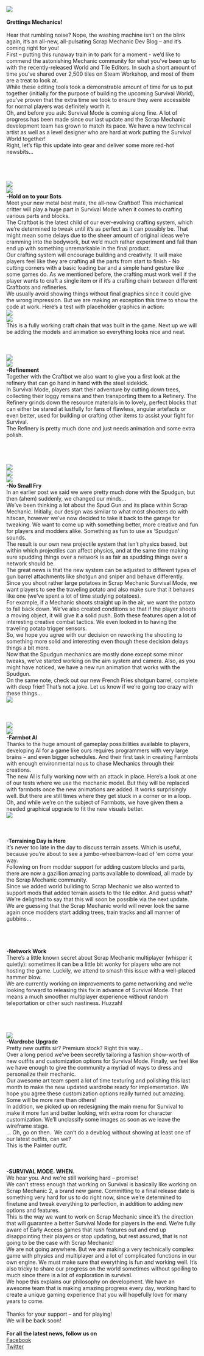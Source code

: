 ![](https://i.imgur.com/SukkmjR.png)<br/>
<br/>
**Grettings Mechanics!**<br/>
<br/>
Hear that rumbling noise? Nope, the washing machine isn’t on the blink again, it’s an all-new, all-pulsating Scrap Mechanic Dev Blog – and it’s coming right for you!<br/>
First – putting this runaway train in to park for a moment - we’d like to commend the astonishing Mechanic community for what you’ve been up to with the recently-released World and Tile Editors. In such a short amount of time you’ve shared over 2,500 tiles on Steam Workshop, and most of them are a treat to look at.<br/>
While these editing tools took a demonstrable amount of time for us to put together (initially for the purpose of building the upcoming Survival World), you’ve proven that the extra time we took to ensure they were accessible for normal players was definitely worth it.<br/>
Oh, and before you ask: Survival Mode is coming along fine. A lot of progress has been made since our last update and the Scrap Mechanic development team has grown to match its pace. We have a new technical artist as well as a level designer who are hard at work putting the Survival World together!<br/>
Right, let’s flip this update into gear and deliver some more red-hot newsbits…<br/>
<br/>
<br/>
<br/>
<br/>
![](https://i.imgur.com/wBY8ewY.png)<br/>
![](https://i.imgur.com/gMocHh1.png)<br/>
**-Hold on to your Bots**<br/>
Meet your new metal best mate, the all-new Craftbot! This mechanical critter will play a huge part in Survival Mode when it comes to crafting various parts and blocks. <br/>
The Craftbot is the latest child of our ever-evolving crafting system, which we’re determined to tweak until it’s as perfect as it can possibly be. That might mean some delays due to the sheer amount of original ideas we’re cramming into the bodywork, but we’d much rather experiment and fail than end up with something unremarkable in the final product.<br/>
Our crafting system will encourage building and creativity. It will make players feel like they are crafting all the parts from start to finish - No cutting corners with a basic loading bar and a simple hand gesture like some games do. As we mentioned before, the crafting must work well if the player wants to craft a single item or if it’s a crafting chain between different Craftbots and refineries. <br/>
We usually avoid showing things without final graphics since it could give the wrong impression. But we are making an exception this time to show the code at work. Here’s a test with placeholder graphics in action:<br/>
![](https://i.imgur.com/xTq6ytE.gif)<br/>
![](https://i.imgur.com/nZXogce.gif)<br/>
This is a fully working craft chain that was built in the game. Next up we will be adding the models and animation so everything looks nice and neat. <br/>
<br/>
 <br/>
<br/>
![](https://i.imgur.com/y4fykix.png)<br/>
![](https://i.imgur.com/lUr9rbu.png)<br/>
**-Refinement**<br/>
Together with the Craftbot we also want to give you a first look at the refinery that can go hand in hand with the steel sidekick.<br/>
In Survival Mode, players start their adventure by cutting down trees, collecting their loggy remains and then transporting them to a Refinery. The Refinery grinds down the resource materials in to lovely, perfect blocks that can either be stared at lustfully for fans of flawless, angular artefacts or even better, used for building or crafting other items to assist your fight for Survival.<br/>
The Refinery is pretty much done and just needs animation and some extra polish. <br/>
<br/>
<br/>
<br/>
<br/>
![](https://i.imgur.com/j3ULhxs.png)<br/>
![](https://i.imgur.com/RiQfplX.png)<br/>
![](https://i.imgur.com/jpC02Sw.gif)<br/>
**-No Small Fry**<br/>
In an earlier post we said we were pretty much done with the Spudgun, but then (ahem) suddenly, we changed our minds…<br/>
We’ve been thinking a lot about the Spud Gun and its place within Scrap Mechanic. Initially, our design was similar to what most shooters do with hitscan, however we’ve now decided to take it back to the garage for tweaking. We want to come up with something better, more creative and fun for players and modders alike. Something as fun to use as ‘Spudgun’ sounds.<br/>
The result is our own new projectile system that isn’t physics based, but within which projectiles can affect physics, and at the same time making sure spudding things over a network is as fair as spudding things over a network should be.<br/>
The great news is that the new system can be adjusted to different types of gun barrel attachments like shotgun and sniper and behave differently. Since you shoot rather large potatoes in Scrap Mechanic Survival Mode, we want players to see the traveling potato and also make sure that it behaves like one (we’ve spent a lot of time studying potatoes).<br/>
For example, if a Mechanic shoots straight up in the air, we want the potato to fall back down. We’ve also created conditions so that if the player shoots a moving object, it will give it a solid push. Both these features open a lot of interesting creative combat tactics. We even looked in to having the traveling potato trigger sensors. <br/>
So, we hope you agree with our decision on reworking the shooting to something more solid and interesting even though these decision delays things a bit more.<br/>
Now that the Spudgun mechanics are mostly done except some minor tweaks, we’ve started working on the aim system and camera. Also, as you might have noticed, we have a new run animation that works with the Spudgun. <br/>
On the same note, check out our new French Fries shotgun barrel, complete with deep frier! That’s not a joke. Let us know if we’re going too crazy with these things…<br/>
![](https://i.imgur.com/wlSK92d.png)<br/>
<br/>
<br/>
<br/>
![](https://i.imgur.com/6j8rXvJ.png)<br/>
![](https://i.imgur.com/G69uGnA.gif)<br/>
**-Farmbot AI**<br/>
Thanks to the huge amount of gameplay possibilities available to players, developing AI for a game like ours requires programmers with very large brains – and even bigger schedules. And their first task in creating Farmbots with enough environmental nous to chase Mechanics through their creations.<br/>
The new AI is fully working now with an attack in place. Here’s a look at one of our tests where we use the mechanic model. But they will be replaced with farmbots once the new animations are added. It works surprisingly well. But there are still times where they get stuck in a corner or in a loop.<br/>
Oh, and while we’re on the subject of Farmbots, we have given them a needed graphical upgrade to fit the new visuals better.<br/>
![](https://i.imgur.com/peuzqG7.png)<br/>
<br/>
<br/>
<br/>
**-Terraining Day is Here**<br/>
It’s never too late in the day to discuss terrain assets. Which is useful, because you’re about to see a jumbo-wheelbarrow-load of ‘em come your way.<br/>
Following on from modder support for adding custom blocks and parts, there are now a gazillion amazing parts available to download, all made by the Scrap Mechanic community. <br/>
Since we added world building to Scrap Mechanic we also wanted to support mods that added terrain assets to the tile editor. And guess what? We’re delighted to say that this will soon be possible via the next update.<br/>
We are guessing that the Scrap Mechanic world will never look the same again once modders start adding trees, train tracks and all manner of gubbins…<br/>
<br/>
 <br/>
<br/>
<br/>
**-Network Work**<br/>
There’s a little known secret about Scrap Mechanic multiplayer (whisper it quietly): sometimes it can be a little bit wonky for players who are not hosting the game. Luckily, we attend to smash this issue with a well-placed hammer blow.<br/>
We are currently working on improvements to game networking and we’re looking forward to releasing this fix in advance of Survival Mode. That means a much smoother multiplayer experience without random teleportation or other such nastiness. Huzzah!<br/>
<br/>
<br/>
<br/>
 <br/>
![](https://i.imgur.com/W1Uuwo0.png)<br/>
**-Wardrobe Upgrade**<br/>
Pretty new outfits sir? Premium stock? Right this way…<br/>
Over a long period we’ve been secretly tailoring a fashion show-worth of new outfits and customization options for Survival Mode. Finally, we feel like we have enough to give the community a myriad of ways to dress and personalize their mechanic. <br/>
Our awesome art team spent a lot of time texturing and polishing this last month to make the new updated wardrobe ready for implementation. We hope you agree these customization options really turned out amazing. Some will be more rare than others!<br/>
In addition, we picked up on redesigning the main menu for Survival to make it more fun and better looking, with extra room for character customization. We’ll unclassify some images as soon as we leave the wireframe stage.<br/>
… Oh, go on then.  We can’t do a devblog without showing at least one of our latest outfits, can we?<br/>
This is the Painter outfit. <br/>
<br/>
<br/>
 <br/>
**-SURVIVAL MODE. WHEN.**<br/>
We hear you. And we’re still working hard – promise!<br/>
We can’t stress enough that working on Survival is basically like working on Scrap Mechanic 2, a brand new game. Committing to a final release date is something very hard for us to do right now, since we’re determined to finetune and tweak everything to perfection, in addition to adding new options and features.<br/>
This is the way we want to work on Scrap Mechanic since it’s the direction that will guarantee a better Survival Mode for players in the end. We’re fully aware of Early Access games that rush features out and end up disappointing their players or stop updating, but rest assured, that is not going to be the case with Scrap Mechanic! <br/>
We are not going anywhere. But we are making a very technically complex game with physics and multiplayer and a lot of complicated functions in our own engine. We must make sure that everything is fun and working well. It’s also tricky to share our progress on the world sometimes without spoiling to much since there is a lot of exploration in survival. <br/>
We hope this explains our philosophy on development. We have an awesome team that is making amazing progress every day, working hard to create a unique gaming experience that you will hopefully love for many years to come.<br/>
<br/>
Thanks for your support – and for playing! <br/>
We will be back soon! <br/>
<br/>
**For all the latest news, follow us on** <br/>
[Facebook](https://www.facebook.com/scrapmechanic/)<br/>
[Twitter](https://twitter.com/ScrapMechanic)